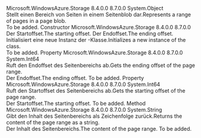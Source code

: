 <Type Name="PageRange" FullName="Microsoft.WindowsAzure.Storage.Blob.PageRange">
  <TypeSignature Language="C#" Value="public class PageRange" />
  <TypeSignature Language="ILAsm" Value=".class public auto ansi beforefieldinit PageRange extends System.Object" />
  <TypeSignature Language="DocId" Value="T:Microsoft.WindowsAzure.Storage.Blob.PageRange" />
  <TypeSignature Language="VB.NET" Value="Public Class PageRange" />
  <TypeSignature Language="F#" Value="type PageRange = class" />
  <AssemblyInfo>
    <AssemblyName>Microsoft.WindowsAzure.Storage</AssemblyName>
    <AssemblyVersion>8.4.0.0</AssemblyVersion>
    <AssemblyVersion>8.7.0.0</AssemblyVersion>
  </AssemblyInfo>
  <Base>
    <BaseTypeName>System.Object</BaseTypeName>
  </Base>
  <Interfaces />
  <Docs>
    <summary>
            <span data-ttu-id="3f125-101">Stellt einen Bereich von Seiten in einem Seitenblob dar.</span><span class="sxs-lookup"><span data-stu-id="3f125-101">Represents a range of pages in a page blob.</span></span>
            </summary>
    <remarks>To be added.</remarks>
  </Docs>
  <Members>
    <Member MemberName=".ctor">
      <MemberSignature Language="C#" Value="public PageRange (long start, long end);" />
      <MemberSignature Language="ILAsm" Value=".method public hidebysig specialname rtspecialname instance void .ctor(int64 start, int64 end) cil managed" />
      <MemberSignature Language="DocId" Value="M:Microsoft.WindowsAzure.Storage.Blob.PageRange.#ctor(System.Int64,System.Int64)" />
      <MemberSignature Language="VB.NET" Value="Public Sub New (start As Long, end As Long)" />
      <MemberSignature Language="F#" Value="new Microsoft.WindowsAzure.Storage.Blob.PageRange : int64 * int64 -&gt; Microsoft.WindowsAzure.Storage.Blob.PageRange" Usage="new Microsoft.WindowsAzure.Storage.Blob.PageRange (start, end)" />
      <MemberType>Constructor</MemberType>
      <AssemblyInfo>
        <AssemblyName>Microsoft.WindowsAzure.Storage</AssemblyName>
        <AssemblyVersion>8.4.0.0</AssemblyVersion>
        <AssemblyVersion>8.7.0.0</AssemblyVersion>
      </AssemblyInfo>
      <Parameters>
        <Parameter Name="start" Type="System.Int64" />
        <Parameter Name="end" Type="System.Int64" />
      </Parameters>
      <Docs>
        <param name="start"><span data-ttu-id="3f125-102">Der Startoffset.</span><span class="sxs-lookup"><span data-stu-id="3f125-102">The starting offset.</span></span></param>
        <param name="end"><span data-ttu-id="3f125-103">Der Endoffset.</span><span class="sxs-lookup"><span data-stu-id="3f125-103">The ending offset.</span></span></param>
        <summary>
            <span data-ttu-id="3f125-104">Initialisiert eine neue Instanz der <see cref="T:Microsoft.WindowsAzure.Storage.Blob.PageRange" />-Klasse.</span><span class="sxs-lookup"><span data-stu-id="3f125-104">Initializes a new instance of the <see cref="T:Microsoft.WindowsAzure.Storage.Blob.PageRange" /> class.</span></span>
            </summary>
        <remarks>To be added.</remarks>
      </Docs>
    </Member>
    <Member MemberName="EndOffset">
      <MemberSignature Language="C#" Value="public long EndOffset { get; }" />
      <MemberSignature Language="ILAsm" Value=".property instance int64 EndOffset" />
      <MemberSignature Language="DocId" Value="P:Microsoft.WindowsAzure.Storage.Blob.PageRange.EndOffset" />
      <MemberSignature Language="VB.NET" Value="Public ReadOnly Property EndOffset As Long" />
      <MemberSignature Language="F#" Value="member this.EndOffset : int64" Usage="Microsoft.WindowsAzure.Storage.Blob.PageRange.EndOffset" />
      <MemberType>Property</MemberType>
      <AssemblyInfo>
        <AssemblyName>Microsoft.WindowsAzure.Storage</AssemblyName>
        <AssemblyVersion>8.4.0.0</AssemblyVersion>
        <AssemblyVersion>8.7.0.0</AssemblyVersion>
      </AssemblyInfo>
      <ReturnValue>
        <ReturnType>System.Int64</ReturnType>
      </ReturnValue>
      <Docs>
        <summary>
            <span data-ttu-id="3f125-105">Ruft den Endoffset des Seitenbereichs ab.</span><span class="sxs-lookup"><span data-stu-id="3f125-105">Gets the ending offset of the page range.</span></span>
            </summary>
        <value><span data-ttu-id="3f125-106">Der Endoffset.</span><span class="sxs-lookup"><span data-stu-id="3f125-106">The ending offset.</span></span></value>
        <remarks>To be added.</remarks>
      </Docs>
    </Member>
    <Member MemberName="StartOffset">
      <MemberSignature Language="C#" Value="public long StartOffset { get; }" />
      <MemberSignature Language="ILAsm" Value=".property instance int64 StartOffset" />
      <MemberSignature Language="DocId" Value="P:Microsoft.WindowsAzure.Storage.Blob.PageRange.StartOffset" />
      <MemberSignature Language="VB.NET" Value="Public ReadOnly Property StartOffset As Long" />
      <MemberSignature Language="F#" Value="member this.StartOffset : int64" Usage="Microsoft.WindowsAzure.Storage.Blob.PageRange.StartOffset" />
      <MemberType>Property</MemberType>
      <AssemblyInfo>
        <AssemblyName>Microsoft.WindowsAzure.Storage</AssemblyName>
        <AssemblyVersion>8.4.0.0</AssemblyVersion>
        <AssemblyVersion>8.7.0.0</AssemblyVersion>
      </AssemblyInfo>
      <ReturnValue>
        <ReturnType>System.Int64</ReturnType>
      </ReturnValue>
      <Docs>
        <summary>
            <span data-ttu-id="3f125-107">Ruft den Startoffset des Seitenbereichs ab.</span><span class="sxs-lookup"><span data-stu-id="3f125-107">Gets the starting offset of the page range.</span></span>
            </summary>
        <value><span data-ttu-id="3f125-108">Der Startoffset.</span><span class="sxs-lookup"><span data-stu-id="3f125-108">The starting offset.</span></span></value>
        <remarks>To be added.</remarks>
      </Docs>
    </Member>
    <Member MemberName="ToString">
      <MemberSignature Language="C#" Value="public override string ToString ();" />
      <MemberSignature Language="ILAsm" Value=".method public hidebysig virtual instance string ToString() cil managed" />
      <MemberSignature Language="DocId" Value="M:Microsoft.WindowsAzure.Storage.Blob.PageRange.ToString" />
      <MemberSignature Language="VB.NET" Value="Public Overrides Function ToString () As String" />
      <MemberSignature Language="F#" Value="override this.ToString : unit -&gt; string" Usage="pageRange.ToString " />
      <MemberType>Method</MemberType>
      <AssemblyInfo>
        <AssemblyName>Microsoft.WindowsAzure.Storage</AssemblyName>
        <AssemblyVersion>8.4.0.0</AssemblyVersion>
        <AssemblyVersion>8.7.0.0</AssemblyVersion>
      </AssemblyInfo>
      <ReturnValue>
        <ReturnType>System.String</ReturnType>
      </ReturnValue>
      <Parameters />
      <Docs>
        <summary>
            <span data-ttu-id="3f125-109">Gibt den Inhalt des Seitenbereichs als Zeichenfolge zurück.</span><span class="sxs-lookup"><span data-stu-id="3f125-109">Returns the content of the page range as a string.</span></span>
            </summary>
        <returns><span data-ttu-id="3f125-110">Der Inhalt des Seitenbereichs.</span><span class="sxs-lookup"><span data-stu-id="3f125-110">The content of the page range.</span></span></returns>
        <remarks>To be added.</remarks>
      </Docs>
    </Member>
  </Members>
</Type>